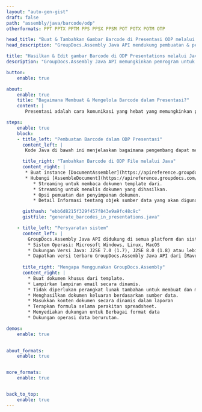 ```yaml
---
layout: "auto-gen-gist"
draft: false
path: "assembly/java/barcode/odp"
otherformats: PPT PPTX PPTM PPS PPSX PPSM POT POTX POTM OTP 

head_title: "Buat & Tambahkan Gambar Barcode di Presentasi ODP melalui Java API"
head_description: "GroupDocs.Assembly Java API mendukung pembuatan & penambahan gambar Barcode di dalam file Presentasi PowerPoint (PPT, PPTX, PPTM, PPS, PPSX, PPSM, POT & ODP)."

title: "Hasilkan & Edit gambar Barcode di ODP Presentations melalui Java API"
description: "GroupDocs.Assembly Java API memungkinkan pemrogram untuk menghasilkan, mengedit & menyisipkan gambar Barcode di ODP PowerPoint Presentations di dalam aplikasi Java & JSP."

button:
    enable: true

about:
    enable: true
    title: "Bagaimana Membuat & Mengelola Barcode dalam Presentasi?"
    content: |
       Presentasi adalah cara komunikasi yang hebat yang memungkinkan perusahaan maupun individu untuk berbagi informasi dengan cara yang konsisten dan mudah. Barcode sekarang sangat umum digunakan di seluruh Dunia untuk mengelola beberapa tugas penting, seperti identifikasi produk, pelacakan suku cadang mobil, inventaris dan manajemen stok, dan banyak lagi. GroupDocs.Assembly Java API memudahkan pemrogram perangkat lunak untuk membuat dan menyisipkan Barcode di dalam dokumen presentasi mereka hanya dengan beberapa baris kode. Mendukung beberapa format file presentasi seperti PPT, PPTX, PPTM, PPS, PPSX, PPSM, POT, POTX, POTM, ODP dan masih banyak lagi. Itu membuat pekerjaan pengembang menjadi mudah dengan memungkinkan mereka menjalankan aplikasi mereka tanpa menginstal aplikasi pihak ketiga atau Microsoft Office di perangkat mereka. Ini mendukung beberapa fitur canggih untuk menyesuaikan Barcode dalam slide presentasi seperti mengatur warna latar depan dan belakang, pengaturan font, skala gambar barcode, menyesuaikan teks barcode, pengaturan resolusi gambar barcode dan banyak lagi. 

steps:
    enable: true
    block:
    - title_left: "Pembuatan Barcode dalam ODP Presentasi"
      content_left: |
       Kode Java di bawah ini menjelaskan bagaimana pengembang dapat menghasilkan gambar Barcode menggunakan berbagai simbol yang didukung dan menambahkannya ke dalam slide presentasi Microsoft PowerPoint ODP dengan sedikit usaha dan biaya. 

      title_right: "Tambahkan Barcode di ODP File melalui Java"
      content_right: |
       * Buat instance [DocumentAssembler](https://apireference.groupdocs.com/assembly/java/com.groupdocs.assembly/DocumentAssembler) 
       * Hubungi [AssembleDocument](https://apireference.groupdocs.com/assembly/java/com.groupdocs.assembly/DocumentAssembler#assembleDocument-java.io.InputStream-java.io.OutputStream-com.groupdocs.assembly.DataSourceInfo. ..-) metode dengan parameter berikut
          * Streaming untuk membaca dokumen template dari.
          * Streaming untuk menulis dokumen yang dihasilkan.
          * Opsi pemuatan dan penyimpanan dokumen.
          * Detail Informasi tentang objek sumber data yang akan digunakan. .

      gisthash: "ebb6d8215f329f457f843e9a9fc48c9c"
      gistfile: "generate_barcodes_in_presentations.java"

    - title_left: "Persyaratan sistem"
      content_left: |
        GroupDocs.Assembly Java API didukung di semua platform dan sistem operasi utama. Itu dapat menghasilkan dokumen dalam Microsoft Word, Excel, PowerPoint, Outlook, OpenOffice & 50+ format lainnya. Untuk panduan persyaratan sistem lengkap, silakan kunjungi [persyaratan sistem](https://docs.groupdocs.com/assembly/java/system-requirements/) Sebelum menjalankan kode di bawah, pastikan Anda telah menginstal prasyarat berikut di sistem:
        * Sistem Operasi: Microsoft Windows, Linux, MacOS
        * Dukungan Versi Java: J2SE 7.0 (1.7), J2SE 8.0 (1.8) atau lebih tinggi
        * Dapatkan versi terbaru GroupDocs.Assembly Java API dari [Maven](https://mvnrepository.com/artifact/com.groupdocs/groupdocs-assembly/)
        
      title_right: "Mengapa Menggunakan GroupDocs.Assembly"
      content_right: |
        * Buat dokumen khusus dari template.
        * Lampirkan lampiran email secara dinamis.
        * Tidak diperlukan perangkat lunak tambahan untuk membuat dan mengotomatisasi dokumen.
        * Menghasilkan dokumen keluaran berdasarkan sumber data.
        * Masukkan konten dokumen secara dinamis dalam laporan
        * Terapkan formula selama perakitan spreadsheet.
        * Menyediakan dukungan untuk Berbagai format data
        * Dukungan operasi data berurutan. 

demos:
    enable: true
        

about_formats:
    enable: true


more_formats:
    enable: true


back_to_top:
    enable: true
---
```

